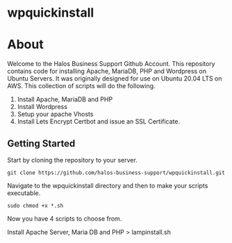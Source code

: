 # wpquickinstall

<h1>About</h1>

Welcome to the Halos Business Support Github Account. This repository contains code for
installing Apache, MariaDB, PHP and Wordpress on Ubuntu Servers. It was originally designed for 
use on Ubuntu 20.04 LTS on AWS. This collection of scripts will do the following. 

1. Install Apache, MariaDB and PHP
2. Install Wordpress
3. Setup your apache Vhosts
4. Install Lets Encrypt Certbot and issue an SSL Certificate.

<h2>Getting Started</h2>

Start by cloning the repository to your server.

`git clone https://github.com/halos-business-support/wpquickinstall.git`

Navigate to the wpquickinstall directory and then to make your scripts executable. 

`sudo chmod +x *.sh`

Now you have 4 scripts to choose from. 

Install Apache Server, Maria DB and PHP > lampinstall.sh

